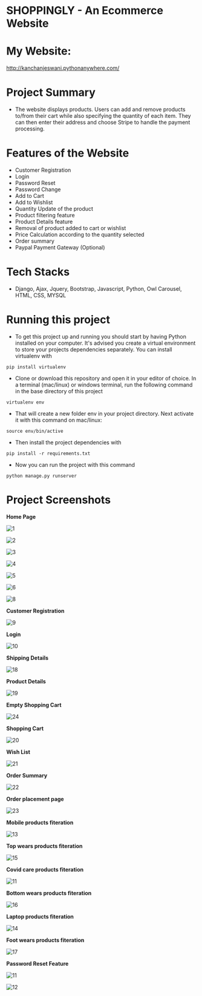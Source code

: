 # **SHOPPINGLY - An Ecommerce Website**


# **My Website:**
http://kanchanjeswani.pythonanywhere.com/


# **Project Summary**
- The website displays products. Users can add and remove products to/from their cart while also specifying the quantity of each item. They can then enter their address and choose Stripe to handle the payment processing.


# **Features of the Website** 
- Customer Registration
- Login
- Password Reset
- Password Change
- Add to Cart
- Add to Wishlist
- Quantity Update of the product
- Product filtering feature
- Product Details feature
- Removal of product added to cart or wishlist
- Price Calculation according to the quantity selected
- Order summary
- Paypal Payment Gateway (Optional)

# **Tech Stacks**
- Django, Ajax, Jquery, Bootstrap, Javascript, Python, Owl Carousel, HTML, CSS, MYSQL


# **Running this project**
- To get this project up and running you should start by having Python installed on your computer. It's advised you create a virtual environment to store your projects dependencies separately. You can install virtualenv with

`pip install virtualenv`

- Clone or download this repository and open it in your editor of choice. In a terminal (mac/linux) or windows terminal, run the following command in the base directory of this project

`virtualenv env`

- That will create a new folder env in your project directory. Next activate it with this command on mac/linux:

`source env/bin/active`

- Then install the project dependencies with

`pip install -r requirements.txt`

- Now you can run the project with this command

`python manage.py runserver`

# **Project Screenshots**

**Home Page**

![1](https://user-images.githubusercontent.com/48528522/120102518-0be1b400-c169-11eb-8501-4f5d73f8fd64.png)

![2](https://user-images.githubusercontent.com/48528522/120102619-7f83c100-c169-11eb-8683-296d63cbb957.png)

![3](https://user-images.githubusercontent.com/48528522/120102649-a3df9d80-c169-11eb-8d2d-db7670034765.png)

![4](https://user-images.githubusercontent.com/48528522/120102672-bd80e500-c169-11eb-8ba9-a44952cafdf4.png)

![5](https://user-images.githubusercontent.com/48528522/120102763-3da74a80-c16a-11eb-8871-4115dde68a4b.png)

![6](https://user-images.githubusercontent.com/48528522/120102862-9d9df100-c16a-11eb-9bf8-d70ecfaed41c.png)

![8](https://user-images.githubusercontent.com/48528522/120102892-b9a19280-c16a-11eb-8f3b-364e1aeb622c.png)

**Customer Registration**

![9](https://user-images.githubusercontent.com/48528522/120102956-02f1e200-c16b-11eb-93b0-694346e12df4.png)


**Login**

![10](https://user-images.githubusercontent.com/48528522/120103334-c2936380-c16c-11eb-8fe0-a5397d5a71a6.png)

**Shipping Details**

![18](https://user-images.githubusercontent.com/48528522/120103350-ce7f2580-c16c-11eb-896d-3145cb196f81.png)

**Product Details**

![19](https://user-images.githubusercontent.com/48528522/120103360-d9d25100-c16c-11eb-944f-ffbdb7608965.png)

**Empty Shopping Cart**

![24](https://user-images.githubusercontent.com/48528522/120103368-e656a980-c16c-11eb-88f5-6c4684814e76.png)


**Shopping Cart**

![20](https://user-images.githubusercontent.com/48528522/120103377-f40c2f00-c16c-11eb-8fe0-748f7327b698.png)

**Wish List**

![21](https://user-images.githubusercontent.com/48528522/120103384-fcfd0080-c16c-11eb-9259-aef3d85fa19c.png)

**Order Summary**

![22](https://user-images.githubusercontent.com/48528522/120103403-156d1b00-c16d-11eb-8da3-b7edd1a841d8.png)

**Order placement page**

![23](https://user-images.githubusercontent.com/48528522/120103446-42b9c900-c16d-11eb-82f4-35f94833c169.png)

**Mobile products fiteration**

![13](https://user-images.githubusercontent.com/48528522/120103472-59f8b680-c16d-11eb-854c-af1443789f1a.png)


**Top wears products fiteration**

![15](https://user-images.githubusercontent.com/48528522/120103493-798fdf00-c16d-11eb-927b-4a503915ad82.png)


**Covid care products fiteration**

![11](https://user-images.githubusercontent.com/48528522/120107442-a5679080-c17e-11eb-9fc2-89c367b50f34.png)

**Bottom wears products fiteration**

![16](https://user-images.githubusercontent.com/48528522/120103506-84e30a80-c16d-11eb-8b24-1997e1ec1f9a.png)


**Laptop products fiteration**

![14](https://user-images.githubusercontent.com/48528522/120103522-a512c980-c16d-11eb-86c0-78e0333932af.png)

**Foot wears products fiteration**

![17](https://user-images.githubusercontent.com/48528522/120103530-a9d77d80-c16d-11eb-82c7-869c8284cd10.png)


**Password Reset Feature**

![11](https://user-images.githubusercontent.com/48528522/120103538-b65bd600-c16d-11eb-8534-8b7d3e038650.png)

![12](https://user-images.githubusercontent.com/48528522/120103542-b9ef5d00-c16d-11eb-9af7-b3d93721c9d1.png)






















